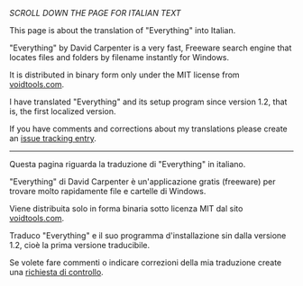 *SCROLL DOWN THE PAGE FOR ITALIAN TEXT*

This page is about the translation of "Everything" into Italian.

"Everything" by David Carpenter is a very fast, Freeware search engine that locates files and folders by filename instantly for Windows.

It is distributed in binary form only under the MIT license from [voidtools.com](http://www.voidtools.com/).

I have translated "Everything" and its setup program since version 1.2, that is, the first localized version.

If you have comments and corrections about my translations please create an [issue tracking entry](../issues).

---

Questa pagina riguarda la traduzione di "Everything" in italiano.

"Everything" di David Carpenter è un'applicazione gratis (freeware) per trovare 
molto rapidamente file e cartelle di Windows.

Viene distribuita solo in forma binaria sotto licenza MIT dal sito [voidtools.com](http://www.voidtools.com/).

Traduco "Everything" e il suo programma d'installazione sin dalla versione 1.2, cioè la prima versione traducibile.

Se volete fare commenti o indicare correzioni della mia traduzione create una  [richiesta di controllo](../issues).
